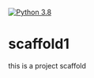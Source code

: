 [![Python 3.8](https://github.com/Ooksuz21/scaffold1/actions/workflows/main.yml/badge.svg)](https://github.com/Ooksuz21/scaffold1/actions/workflows/main.yml)

# scaffold1
this is a project scaffold
